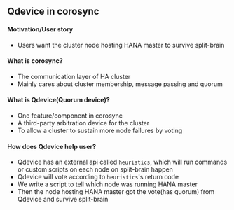 ## Qdevice in corosync

#### Motivation/User story
* Users want the cluster node hosting HANA master to survive split-brain

#### What is corosync?
* The communication layer of HA cluster
* Mainly cares about cluster membership, message passing and quorum

#### What is Qdevice(Quorum device)?
* One feature/component in corosync
* A third-party arbitration device for the cluster
* To allow a cluster to sustain more node failures by voting

#### How does Qdevice help user?
* Qdevice has an external api called `heuristics`, which will run commands or custom scripts on each node on split-brain happen
* Qdevice will vote according to `heuristics`'s return code
* We write a script to tell which node was running HANA master
* Then the node hosting HANA master got the vote(has quorum) from Qdevice and survive split-brain

